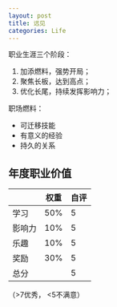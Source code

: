 ```yaml
---
layout: post
title: 远见
categories: Life
---
```




职业生涯三个阶段：

1. 加添燃料，强势开局；
2. 聚焦长板，达到高点；
3. 优化长尾，持续发挥影响力；

职场燃料：

* 可迁移技能
* 有意义的经验
* 持久的关系



## 年度职业价值

|        | 权重 | 自评 |
| ------ | ---- | ---- |
| 学习   | 50%  | 5    |
| 影响力 | 10%  | 5    |
| 乐趣   | 10%  | 5    |
| 奖励   | 30%  | 5    |
| 总分   |      | 5    |

（>7优秀， <5不满意）